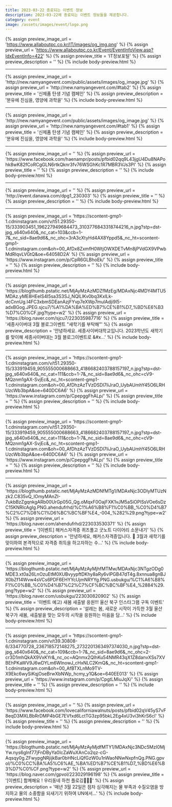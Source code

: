 ```yaml
---
title: 2023-03-22 종료되는 이벤트 정보
description: 2023-03-22에 종료되는 이벤트 정보들을 제공합니다.
category: event
image: /assets/images/event/logo.png
---
```

{% assign preview_image_url = 'https://www.allaboutpc.co.kr/IT/images/og_img.png' %}
{% assign preview_url = 'https://www.allaboutpc.co.kr/Event/EventInfoView.asp?IdxEventInfo=422' %}
{% assign preview_title = 'IT정보포털' %}
{% assign preview_description = '' %}
{% include body-preview.html %}
<hr>{% assign preview_image_url = 'http://new.namyangevent.com/public/assets/images/og_image.jpg' %}
{% assign preview_url = 'http://new.namyangevent.com/#tab2' %}
{% assign preview_title = '신제품 탄생 기념 캠페인' %}
{% assign preview_description = '분유에 진심을, 영양에 과학을' %}
{% include body-preview.html %}
<hr>{% assign preview_image_url = 'http://new.namyangevent.com/public/assets/images/og_image.jpg' %}
{% assign preview_url = 'http://new.namyangevent.com/#tab1' %}
{% assign preview_title = '신제품 탄생 기념 캠페인' %}
{% assign preview_description = '분유에 진심을, 영양에 과학을' %}
{% include body-preview.html %}
<hr>{% assign preview_image_url = '' %}
{% assign preview_url = 'https://www.facebook.com/haenampr/posts/pfbid02qq9L43jgU4Du8NAPohk8wK82fCoRCgGLN6rtkQknr3fv76WSGhKc1R7MBR3VJs3Pl' %}
{% assign preview_title = '' %}
{% assign preview_description = '' %}
{% include body-preview.html %}
<hr>{% assign preview_image_url = '' %}
{% assign preview_url = 'http://event.danawa.com/dpg1_230303' %}
{% assign preview_title = '' %}
{% assign preview_description = '' %}
{% include body-preview.html %}
<hr>{% assign preview_image_url = 'https://scontent-gmp1-1.cdninstagram.com/v/t51.29350-15/333903451_196227949684473_3103776843318744216_n.jpg?stp=dst-jpg_s640x640&amp;_nc_cat=103&amp;ccb=1-7&amp;_nc_sid=8ae9d6&amp;_nc_ohc=3rA3cXtyHd4AX8Yppd5&amp;_nc_ht=scontent-gmp1-1.cdninstagram.com&amp;oh=00_AfDx8ZxmfH0WtjOWXDETvMn8jPVdGX9VPwbMdRIqvLVGtQ&amp;oe=64058D2A' %}
{% assign preview_url = 'https://www.instagram.com/p/CpR6GLBhoEk/' %}
{% assign preview_title = '' %}
{% assign preview_description = '' %}
{% include body-preview.html %}
<hr>{% assign preview_image_url = 'https://blogthumb.pstatic.net/MjAyMzAzMDZfMzEg/MDAxNjc4MDY4MTU5MDAz.yME8HEeIS4I5sa3S3SJ_NQlLlKv0bq3KxlLk-dcCnnUg.I4FC3xbmSDEanAzjFYvp7eXWp7mulAdji9I5-adxBGog.JPEG.sjcu7/%A1%DA%BA%ED%B7%CE%B1%D7_%BD%E6%B3%D7%C0%CF.jpg?type=w2' %}
{% assign preview_url = 'https://blog.naver.com/sjcu7/223035987716' %}
{% assign preview_title = '세종사이버대 3월 블로그이벤트 &quot;새학기를 부탁해&quot;' %}
{% assign preview_description = '안녕하세요. 세종사이버대학교입니다. 2023학년도 새학기를 맞이해 세종사이버대는 3월 블로그이벤트로 &amp;#x...' %}
{% include body-preview.html %}
<hr>{% assign preview_image_url = 'https://scontent-gmp1-1.cdninstagram.com/v/t51.29350-15/333919459_905555000688663_4186682403788157197_n.jpg?stp=dst-jpg_s640x640&amp;_nc_cat=111&amp;ccb=1-7&amp;_nc_sid=8ae9d6&amp;_nc_ohc=cV9-MQznm1gAX-SvjEc&amp;_nc_ht=scontent-gmp1-1.cdninstagram.com&amp;oh=00_AfDhzAzTVzDSDl7IiJraO_UybAUmhY45O6LRHUzcWb3bpA&amp;oe=640DC6A6' %}
{% assign preview_url = 'https://www.instagram.com/p/CpepggFhALp/' %}
{% assign preview_title = '' %}
{% assign preview_description = '' %}
{% include body-preview.html %}
<hr>{% assign preview_image_url = 'https://scontent-gmp1-1.cdninstagram.com/v/t51.29350-15/333919459_905555000688663_4186682403788157197_n.jpg?stp=dst-jpg_s640x640&amp;_nc_cat=111&amp;ccb=1-7&amp;_nc_sid=8ae9d6&amp;_nc_ohc=cV9-MQznm1gAX-SvjEc&amp;_nc_ht=scontent-gmp1-1.cdninstagram.com&amp;oh=00_AfDhzAzTVzDSDl7IiJraO_UybAUmhY45O6LRHUzcWb3bpA&amp;oe=640DC6A6' %}
{% assign preview_url = 'https://www.instagram.com/p/CpepggFhALp/' %}
{% assign preview_title = '' %}
{% assign preview_description = '' %}
{% include body-preview.html %}
<hr>{% assign preview_image_url = 'https://blogthumb.pstatic.net/MjAyMzAzMDNfMTg1/MDAxNjc3ODIyMTUzNzk2.C835vQ_IOmyMAnZI-7ukbBzZgqnkgARb00UrGp05G_Qg.oMqxF0OajFXK1vJM5aSiOPlSsVOe6sDzC15KNRIcAgIg.PNG.ahendufrhd/%C1%A6%B8%F1%C0%BB_%C0%D4%B7%C2%C7%D8%C1%D6%BC%BC%BF%E4_-004_%282%29.png?type=w2' %}
{% assign preview_url = 'https://blog.naver.com/ahendufrhd/223033530371' %}
{% assign preview_title = '[이벤트] 해커스자격증 퀴즈풀고 굿노트 다이어리 소문내기' %}
{% assign preview_description = '안녕하세요, 해커스자격증입니다. 💛 3월과 새학기를 맞이하여 본격적으로 자격증 취득을 하고자하는 수...' %}
{% include body-preview.html %}
<hr>{% assign preview_image_url = 'https://blogthumb.pstatic.net/MjAyMzAyMjhfMTMw/MDAxNjc3NTgzODg0MDE3.xt0a26LnOzuEtM0XUBvyypftDKhy8aRy6vIPGB47dT4g.8xnnua8gnBJX0bZf14Wvw4sVCs6PDF6EHYYcUjmNRYYg.PNG.usbukgu/%C1%A6%B8%F1%C0%BB_%C0%D4%B7%C2%C7%CF%BC%BC%BF%E4_%2884%29.png?type=w2' %}
{% assign preview_url = 'https://blog.naver.com/usbukgu/223030820902' %}
{% assign preview_title = '이벤트 예고) 새봄 새출발 응원!!! 울산 북구 인스타그램 구독 이벤트' %}
{% assign preview_description = '설레는 봄, 새로운 시작이 가득한 3월 울산 북구가 새봄, 새출발을 맞는 모두의 시작을 응원하는 마음을 담...' %}
{% include body-preview.html %}
<hr>{% assign preview_image_url = 'https://scontent-gmp1-1.cdninstagram.com/v/t39.30808-6/334770728_236718572148275_2732201363497374030_n.jpg?stp=dst-jpg_s640x640&amp;_nc_cat=109&amp;ccb=1-7&amp;_nc_sid=8ae9d6&amp;_nc_ohc=2-cr3D1mhQkAX9VxKYr&amp;_nc_oc=AQnmx2QIhKu54NMR43qX1Z8danvXSs7XVBEhPKaWV9J6wDYLm6WlnowJ_cHxNLC2KmQ&amp;_nc_ht=scontent-gmp1-1.cdninstagram.com&amp;oh=00_AfBTXLnMo9TV-X9Ekc6wySiKqjOseBrwXbNWp_hcmy_y1Q&amp;oe=640EE013' %}
{% assign preview_url = 'https://www.instagram.com/p/CpgtLMiuJqX/' %}
{% assign preview_title = '' %}
{% assign preview_description = '' %}
{% include body-preview.html %}
<hr>{% assign preview_image_url = '' %}
{% assign preview_url = 'https://www.facebook.com/lovecaliforniawalnuts/posts/pfbid02qV45yS7vF8eqD3MXLBbRrDMP4bGE7EVfxd6LctTG3zp95bkL2Eg4xU3vi3hKrS6cl' %}
{% assign preview_title = '' %}
{% assign preview_description = '' %}
{% include body-preview.html %}
<hr>{% assign preview_image_url = 'https://blogthumb.pstatic.net/MjAyMzAyMjdfMTY1/MDAxNjc3NDc5MzI0MjYw.nys6glnf77jFnDByYa0IcZaWuXAnCo2qz-cG-Aqsqy0g.ZFwypgNRjijkBar0bHNcLiQfGzW0u1nWaoNNwNxpfnQg.PNG.gpvol/%C0%CC%BA%A5%C6%AE_%BA%ED%B7%CE%B1%D7_%BD%E6%B3%D7%C0%CF.png?type=w2' %}
{% assign preview_url = 'https://blog.naver.com/gpvol/223029196198' %}
{% assign preview_title = '[이벤트] 함께해요 ! 우리동네 하천 플로깅🏃🏻&zwj;♀️' %}
{% assign preview_description = '매년 3월 22일은 점차 심각해지는 물 부족과 수질오염을 방지하고 물의 소중함을 되새기기 위하여 UN에서...' %}
{% include body-preview.html %}